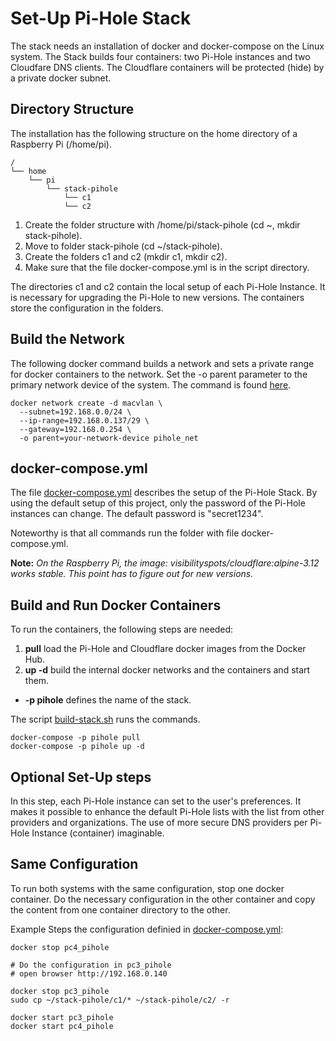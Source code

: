 # Set-Up Pi-Hole Stack

The stack needs an installation of docker and docker-compose on the Linux system. The Stack builds four containers: two Pi-Hole instances and two Cloudfare DNS clients. The Cloudflare containers will be protected (hide) by a private docker subnet.

## Directory Structure

The installation has the following structure on the home directory of a Raspberry Pi (/home/pi). 
```
/
└── home
    └── pi
        └── stack-pihole
            └── c1
            └── c2
```
1. Create the folder structure with /home/pi/stack-pihole (cd ~, mkdir stack-pihole).
2. Move to folder stack-pihole (cd ~/stack-pihole).
4. Create the folders c1 and c2 (mkdir c1, mkdir c2).
5. Make sure that the file docker-compose.yml is in the script directory.

The directories c1 and c2 contain the local setup of each Pi-Hole Instance. It is necessary for upgrading the Pi-Hole to new versions. The containers store the configuration in the folders.

## Build the Network

The following docker command builds a network and sets a private range for docker containers to the network. Set the -o parent parameter to the primary network device of the system. The command is found [here](scripts/create-privlan.sh).

```
docker network create -d macvlan \
  --subnet=192.168.0.0/24 \
  --ip-range=192.168.0.137/29 \
  --gateway=192.168.0.254 \
  -o parent=your-network-device pihole_net
```

## docker-compose.yml

The file [docker-compose.yml](scripts/docker-compose.yml) describes the setup of the Pi-Hole Stack. By using the default setup of this project, only the password of the Pi-Hole instances can change. The default password is "secret1234". 

Noteworthy is that all commands run the folder with file docker-compose.yml. 

**Note:** *On the Raspberry Pi, the image: visibilityspots/cloudflare:alpine-3.12 works stable. This point has to figure out for new versions.*

## Build and Run Docker Containers

To run the containers, the following steps are needed:
1. **pull** load the Pi-Hole and Cloudflare docker images from the Docker Hub. 
1. **up -d** build the internal docker networks and the containers and start them.
- **-p pihole** defines the name of the stack.

The script [build-stack.sh](scripts/build-stack.sh) runs the commands.

```
docker-compose -p pihole pull
docker-compose -p pihole up -d
```

## Optional Set-Up steps

In this step, each Pi-Hole instance can set to the user's preferences. It makes it possible to enhance the default Pi-Hole lists with the list from other providers and organizations. The use of more secure DNS providers per Pi-Hole Instance (container) imaginable.

## Same Configuration

To run both systems with the same configuration, stop one docker container. Do the necessary configuration in the other container and copy the content from one container directory to the other.

Example Steps the configuration definied in [docker-compose.yml](scripts/docker-compose.yml):
```
docker stop pc4_pihole

# Do the configuration in pc3_pihole 
# open browser http://192.168.0.140

docker stop pc3_pihole
sudo cp ~/stack-pihole/c1/* ~/stack-pihole/c2/ -r

docker start pc3_pihole
docker start pc4_pihole
```

